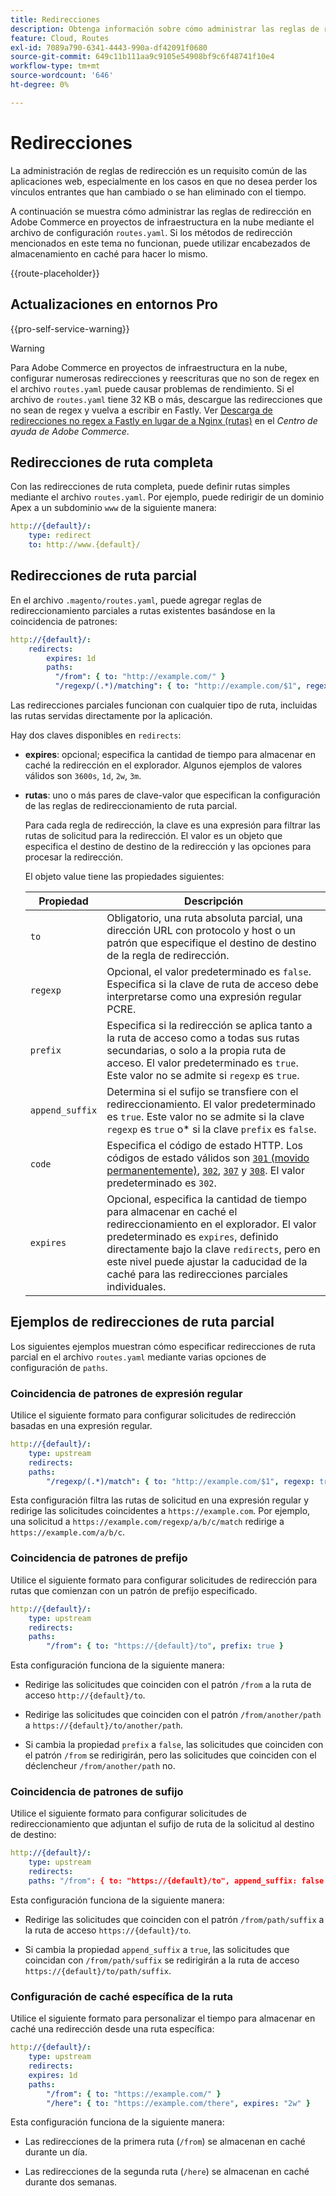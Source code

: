 ```yaml
---
title: Redirecciones
description: Obtenga información sobre cómo administrar las reglas de redirección para su proyecto de Adobe Commerce en la nube.
feature: Cloud, Routes
exl-id: 7089a790-6341-4443-990a-df42091f0680
source-git-commit: 649c11b111aa9c9105e54908bf9c6f48741f10e4
workflow-type: tm+mt
source-wordcount: '646'
ht-degree: 0%

---
```


# Redirecciones

La administración de reglas de redirección es un requisito común de las aplicaciones web, especialmente en los casos en que no desea perder los vínculos entrantes que han cambiado o se han eliminado con el tiempo.

A continuación se muestra cómo administrar las reglas de redirección en Adobe Commerce en proyectos de infraestructura en la nube mediante el archivo de configuración `routes.yaml`. Si los métodos de redirección mencionados en este tema no funcionan, puede utilizar encabezados de almacenamiento en caché para hacer lo mismo.

{{route-placeholder}}

## Actualizaciones en entornos Pro

{{pro-self-service-warning}}

>[!WARNING]
>
>Para Adobe Commerce en proyectos de infraestructura en la nube, configurar numerosas redirecciones y reescrituras que no son de regex en el archivo `routes.yaml` puede causar problemas de rendimiento. Si el archivo de `routes.yaml` tiene 32 KB o más, descargue las redirecciones que no sean de regex y vuelva a escribir en Fastly. Ver [Descarga de redirecciones no regex a Fastly en lugar de a Nginx (rutas)](https://experienceleague.adobe.com/docs/commerce-knowledge-base/kb/troubleshooting/miscellaneous/offload-non-regex-redirects-to-fastly-instead-of-nginx-routes.html) en el _Centro de ayuda de Adobe Commerce_.

## Redirecciones de ruta completa

Con las redirecciones de ruta completa, puede definir rutas simples mediante el archivo `routes.yaml`. Por ejemplo, puede redirigir de un dominio Apex a un subdominio `www` de la siguiente manera:

```yaml
http://{default}/:
    type: redirect
    to: http://www.{default}/
```

## Redirecciones de ruta parcial

En el archivo `.magento/routes.yaml`, puede agregar reglas de redireccionamiento parciales a rutas existentes basándose en la coincidencia de patrones:

```yaml
http://{default}/:
    redirects:
        expires: 1d
        paths:
          "/from": { to: "http://example.com/" }
          "/regexp/(.*)/matching": { to: "http://example.com/$1", regexp: true }
```

Las redirecciones parciales funcionan con cualquier tipo de ruta, incluidas las rutas servidas directamente por la aplicación.

Hay dos claves disponibles en `redirects`:

- **expires**: opcional; especifica la cantidad de tiempo para almacenar en caché la redirección en el explorador. Algunos ejemplos de valores válidos son `3600s`, `1d`, `2w`, `3m`.

- **rutas**: uno o más pares de clave-valor que especifican la configuración de las reglas de redireccionamiento de ruta parcial.

  Para cada regla de redirección, la clave es una expresión para filtrar las rutas de solicitud para la redirección. El valor es un objeto que especifica el destino de destino de la redirección y las opciones para procesar la redirección.

  El objeto value tiene las propiedades siguientes:

  | Propiedad | Descripción |
  | ---------- | ----------- |
  | `to` | Obligatorio, una ruta absoluta parcial, una dirección URL con protocolo y host o un patrón que especifique el destino de destino de la regla de redirección. |
  | `regexp` | Opcional, el valor predeterminado es `false`. Especifica si la clave de ruta de acceso debe interpretarse como una expresión regular PCRE. |
  | `prefix` | Especifica si la redirección se aplica tanto a la ruta de acceso como a todas sus rutas secundarias, o solo a la propia ruta de acceso. El valor predeterminado es `true`. Este valor no se admite si `regexp` es `true`. |
  | `append_suffix` | Determina si el sufijo se transfiere con el redireccionamiento. El valor predeterminado es `true`. Este valor no se admite si la clave `regexp` es `true` o* si la clave `prefix` es `false`. |
  | `code` | Especifica el código de estado HTTP. Los códigos de estado válidos son [`301` (movido permanentemente)](https://www.w3.org/Protocols/rfc2616/rfc2616-sec10.html#sec10.3.2), [`302`](https://www.w3.org/Protocols/rfc2616/rfc2616-sec10.html#sec10.3.3), [`307`](https://www.w3.org/Protocols/rfc2616/rfc2616-sec10.html#sec10.3.8) y [`308`](https://www.rfc-editor.org/rfc/rfc7238). El valor predeterminado es `302`. |
  | `expires` | Opcional, especifica la cantidad de tiempo para almacenar en caché el redireccionamiento en el explorador. El valor predeterminado es `expires`, definido directamente bajo la clave `redirects`, pero en este nivel puede ajustar la caducidad de la caché para las redirecciones parciales individuales. |

## Ejemplos de redirecciones de ruta parcial

Los siguientes ejemplos muestran cómo especificar redirecciones de ruta parcial en el archivo `routes.yaml` mediante varias opciones de configuración de `paths`.

### Coincidencia de patrones de expresión regular

Utilice el siguiente formato para configurar solicitudes de redirección basadas en una expresión regular.

```yaml
http://{default}/:
    type: upstream
    redirects:
    paths:
        "/regexp/(.*)/match": { to: "http://example.com/$1", regexp: true }
```

Esta configuración filtra las rutas de solicitud en una expresión regular y redirige las solicitudes coincidentes a `https://example.com`. Por ejemplo, una solicitud a `https://example.com/regexp/a/b/c/match` redirige a `https://example.com/a/b/c`.

### Coincidencia de patrones de prefijo

Utilice el siguiente formato para configurar solicitudes de redirección para rutas que comienzan con un patrón de prefijo especificado.

```yaml
http://{default}/:
    type: upstream
    redirects:
    paths:
        "/from": { to: "https://{default}/to", prefix: true }
```

Esta configuración funciona de la siguiente manera:

- Redirige las solicitudes que coinciden con el patrón `/from` a la ruta de acceso `http://{default}/to`.

- Redirige las solicitudes que coinciden con el patrón `/from/another/path` a `https://{default}/to/another/path`.

- Si cambia la propiedad `prefix` a `false`, las solicitudes que coinciden con el patrón `/from` se redirigirán, pero las solicitudes que coinciden con el déclencheur `/from/another/path` no.

### Coincidencia de patrones de sufijo

Utilice el siguiente formato para configurar solicitudes de redireccionamiento que adjuntan el sufijo de ruta de la solicitud al destino de destino:

```yaml
http://{default}/:
    type: upstream
    redirects:
    paths: "/from": { to: "https://{default}/to", append_suffix: false }
```

Esta configuración funciona de la siguiente manera:

- Redirige las solicitudes que coinciden con el patrón `/from/path/suffix` a la ruta de acceso `https://{default}/to`.

- Si cambia la propiedad `append_suffix` a `true`, las solicitudes que coincidan con `/from/path/suffix` se redirigirán a la ruta de acceso `https://{default}/to/path/suffix`.

### Configuración de caché específica de la ruta

Utilice el siguiente formato para personalizar el tiempo para almacenar en caché una redirección desde una ruta específica:

```yaml
http://{default}/:
    type: upstream
    redirects:
    expires: 1d
    paths:
        "/from": { to: "https://example.com/" }
        "/here": { to: "https://example.com/there", expires: "2w" }
```

Esta configuración funciona de la siguiente manera:

- Las redirecciones de la primera ruta (`/from`) se almacenan en caché durante un día.

- Las redirecciones de la segunda ruta (`/here`) se almacenan en caché durante dos semanas.
